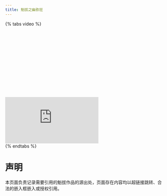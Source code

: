 ```yaml
---
title: 魁拔之幽弥狂
---
```

{% tabs video %}
<!-- tab 腾讯视频 -->
<div class="video-container"><iframe class="iframe-moive" src="https://v.qq.com/txp/iframe/player.html?vid=z00409svpuj" frameborder="0" allowfullscreen="true"></iframe></div>
<!-- endtab -->
{% endtabs %}

<style>
    .video-container {
        padding-top: 42.55% !important;
    }
</style>

# 声明
本页面负责记录需要引用的魁拔作品的源出处，页面存在内容均以超链接跳转、合法的嵌入框嵌入或授权引用。